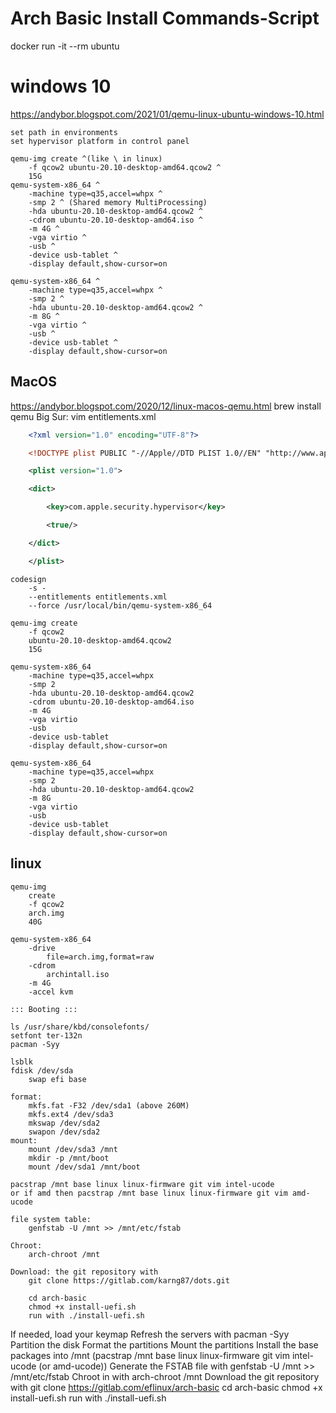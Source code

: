 # Arch Basic Install Commands-Script
docker run -it --rm ubuntu

# windows 10
https://andybor.blogspot.com/2021/01/qemu-linux-ubuntu-windows-10.html

    set path in environments
    set hypervisor platform in control panel

    qemu-img create ^(like \ in linux)
        -f qcow2 ubuntu-20.10-desktop-amd64.qcow2 ^
        15G
    qemu-system-x86_64 ^
        -machine type=q35,accel=whpx ^
        -smp 2 ^ (Shared memory MultiProcessing)
        -hda ubuntu-20.10-desktop-amd64.qcow2 ^
        -cdrom ubuntu-20.10-desktop-amd64.iso ^
        -m 4G ^
        -vga virtio ^
        -usb ^
        -device usb-tablet ^
        -display default,show-cursor=on

    qemu-system-x86_64 ^
        -machine type=q35,accel=whpx ^
        -smp 2 ^
        -hda ubuntu-20.10-desktop-amd64.qcow2 ^
        -m 8G ^
        -vga virtio ^
        -usb ^
        -device usb-tablet ^
        -display default,show-cursor=on

## MacOS
https://andybor.blogspot.com/2020/12/linux-macos-qemu.html
    brew install qemu
    Big Sur:
        vim entitlements.xml
```xml
    <?xml version="1.0" encoding="UTF-8"?>

    <!DOCTYPE plist PUBLIC "-//Apple//DTD PLIST 1.0//EN" "http://www.apple.com/DTDs/PropertyList-1.0.dtd">

    <plist version="1.0">

    <dict>

        <key>com.apple.security.hypervisor</key>

        <true/>

    </dict>

    </plist>
```
    codesign 
        -s - 
        --entitlements entitlements.xml 
        --force /usr/local/bin/qemu-system-x86_64

    qemu-img create 
        -f qcow2 
        ubuntu-20.10-desktop-amd64.qcow2 
        15G

    qemu-system-x86_64
        -machine type=q35,accel=whpx
        -smp 2
        -hda ubuntu-20.10-desktop-amd64.qcow2
        -cdrom ubuntu-20.10-desktop-amd64.iso 
        -m 4G
        -vga virtio
        -usb
        -device usb-tablet 
        -display default,show-cursor=on

    qemu-system-x86_64 
        -machine type=q35,accel=whpx 
        -smp 2 
        -hda ubuntu-20.10-desktop-amd64.qcow2 
        -m 8G 
        -vga virtio 
        -usb 
        -device usb-tablet 
        -display default,show-cursor=on

## linux

    qemu-img 
        create 
        -f qcow2 
        arch.img
        40G

    qemu-system-x86_64 
        -drive 
            file=arch.img,format=raw 
        -cdrom 
            archintall.iso 
        -m 4G
        -accel kvm

    ::: Booting ::: 

    ls /usr/share/kbd/consolefonts/
    setfont ter-132n
    pacman -Syy

    lsblk
    fdisk /dev/sda
        swap efi base

    format:
        mkfs.fat -F32 /dev/sda1 (above 260M)
        mkfs.ext4 /dev/sda3
        mkswap /dev/sda2
        swapon /dev/sda2
    mount:
        mount /dev/sda3 /mnt
        mkdir -p /mnt/boot
        mount /dev/sda1 /mnt/boot

    pacstrap /mnt base linux linux-firmware git vim intel-ucode
    or if amd then pacstrap /mnt base linux linux-firmware git vim amd-ucode
    
    file system table:
        genfstab -U /mnt >> /mnt/etc/fstab

    Chroot:
        arch-chroot /mnt

    Download: the git repository with 
        git clone https://gitlab.com/karng87/dots.git

        cd arch-basic
        chmod +x install-uefi.sh
        run with ./install-uefi.sh

If needed, load your keymap
Refresh the servers with pacman -Syy
Partition the disk
Format the partitions
Mount the partitions
Install the base packages into /mnt (pacstrap /mnt base linux linux-firmware git vim intel-ucode (or amd-ucode))
Generate the FSTAB file with genfstab -U /mnt >> /mnt/etc/fstab
Chroot in with arch-chroot /mnt
Download the git repository with git clone https://gitlab.com/eflinux/arch-basic
 cd arch-basic
 chmod +x install-uefi.sh
 run with ./install-uefi.sh
